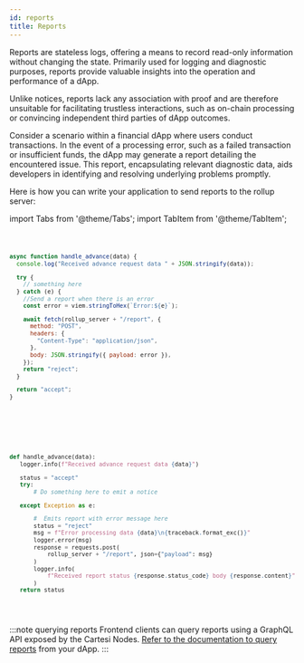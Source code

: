 ```yaml
---
id: reports
title: Reports
---
```


Reports are stateless logs, offering a means to record read-only information without changing the state. Primarily used for logging and diagnostic purposes, reports provide valuable insights into the operation and performance of a dApp.

Unlike notices, reports lack any association with proof and are therefore unsuitable for facilitating trustless interactions, such as on-chain processing or convincing independent third parties of dApp outcomes.

Consider a scenario within a financial dApp where users conduct transactions. In the event of a processing error, such as a failed transaction or insufficient funds, the dApp may generate a report detailing the encountered issue. This report, encapsulating relevant diagnostic data, aids developers in identifying and resolving underlying problems promptly.

Here is how you can write your application to send reports to the rollup server:

import Tabs from '@theme/Tabs';
import TabItem from '@theme/TabItem';

<Tabs>
  <TabItem value="JavaScript" label="JavaScript" default>
<pre><code>

```javascript
async function handle_advance(data) {
  console.log("Received advance request data " + JSON.stringify(data));

  try {
    // something here
  } catch (e) {
    //Send a report when there is an error
    const error = viem.stringToHex(`Error:${e}`);

    await fetch(rollup_server + "/report", {
      method: "POST",
      headers: {
        "Content-Type": "application/json",
      },
      body: JSON.stringify({ payload: error }),
    });
    return "reject";
  }

  return "accept";
}
```

</code></pre>
</TabItem>

<TabItem value="Python" label="Python" default>
<pre><code>

```python
def handle_advance(data):
   logger.info(f"Received advance request data {data}")

   status = "accept"
   try:
       # Do something here to emit a notice

   except Exception as e:

       #  Emits report with error message here
       status = "reject"
       msg = f"Error processing data {data}\n{traceback.format_exc()}"
       logger.error(msg)
       response = requests.post(
           rollup_server + "/report", json={"payload": msg}
       )
       logger.info(
           f"Received report status {response.status_code} body {response.content}"
       )
   return status

```

</code></pre>
</TabItem>

</Tabs>

:::note querying reports
Frontend clients can query reports using a GraphQL API exposed by the Cartesi Nodes. [Refer to the documentation to query reports](../../development/query-outputs.md/#query-all-reports) from your dApp.
:::
